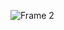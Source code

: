 ![Frame 2](https://github.com/affodilajF/FitCal-AplikasiCalorieTracker_UAS/assets/130672181/7a357f11-d46e-451e-a6f2-1db05ac92076)
